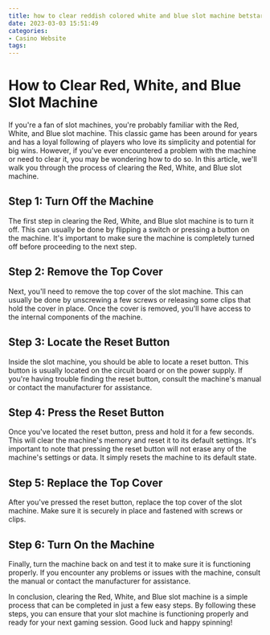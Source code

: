 ```yaml
---
title: how to clear reddish colored white and blue slot machine betstarexch casino
date: 2023-03-03 15:51:49
categories:
- Casino Website
tags:
---
```

# How to Clear Red, White, and Blue Slot Machine

If you're a fan of slot machines, you're probably familiar with the Red, White, and Blue slot machine. This classic game has been around for years and has a loyal following of players who love its simplicity and potential for big wins. However, if you've ever encountered a problem with the machine or need to clear it, you may be wondering how to do so. In this article, we'll walk you through the process of clearing the Red, White, and Blue slot machine.

## Step 1: Turn Off the Machine

The first step in clearing the Red, White, and Blue slot machine is to turn it off. This can usually be done by flipping a switch or pressing a button on the machine. It's important to make sure the machine is completely turned off before proceeding to the next step.

## Step 2: Remove the Top Cover

Next, you'll need to remove the top cover of the slot machine. This can usually be done by unscrewing a few screws or releasing some clips that hold the cover in place. Once the cover is removed, you'll have access to the internal components of the machine.

## Step 3: Locate the Reset Button

Inside the slot machine, you should be able to locate a reset button. This button is usually located on the circuit board or on the power supply. If you're having trouble finding the reset button, consult the machine's manual or contact the manufacturer for assistance.

## Step 4: Press the Reset Button

Once you've located the reset button, press and hold it for a few seconds. This will clear the machine's memory and reset it to its default settings. It's important to note that pressing the reset button will not erase any of the machine's settings or data. It simply resets the machine to its default state.

## Step 5: Replace the Top Cover

After you've pressed the reset button, replace the top cover of the slot machine. Make sure it is securely in place and fastened with screws or clips.

## Step 6: Turn On the Machine

Finally, turn the machine back on and test it to make sure it is functioning properly. If you encounter any problems or issues with the machine, consult the manual or contact the manufacturer for assistance.

In conclusion, clearing the Red, White, and Blue slot machine is a simple process that can be completed in just a few easy steps. By following these steps, you can ensure that your slot machine is functioning properly and ready for your next gaming session. Good luck and happy spinning!